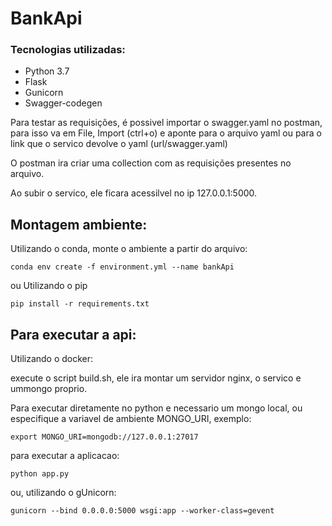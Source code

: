 # BankApi

### Tecnologias utilizadas:
-   Python 3.7
-   Flask
-   Gunicorn
-   Swagger-codegen


Para testar as requisições, é possivel importar o swagger.yaml no postman, para isso va em File, Import (ctrl+o) e aponte para o arquivo yaml ou para o link que o servico devolve o yaml (url/swagger.yaml)

O postman ira criar uma collection com as requisições presentes no arquivo.

Ao subir o servico, ele ficara acessilvel no ip 127.0.0.1:5000.

## Montagem ambiente:

Utilizando o  conda, monte o ambiente a partir do arquivo:

`conda env create -f environment.yml --name bankApi`

ou Utilizando o pip

`pip install -r requirements.txt`


## Para executar a api:

Utilizando o docker:

execute o script build.sh, ele ira montar um servidor nginx, o servico e ummongo proprio.


Para executar diretamente no python e necessario um mongo local, ou especifique a variavel de ambiente MONGO_URI, exemplo:

`export MONGO_URI=mongodb://127.0.0.1:27017`

para executar a aplicacao:

`python app.py`

ou, utilizando o gUnicorn:

`gunicorn --bind 0.0.0.0:5000 wsgi:app --worker-class=gevent`